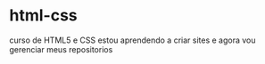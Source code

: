 # html-css
 curso de HTML5 e CSS
 estou aprendendo a criar sites e agora vou gerenciar meus repositorios
